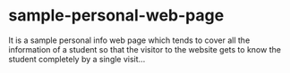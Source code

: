 # sample-personal-web-page
It is a sample personal info web page which tends to cover all the information of a student so that the visitor to the website gets to know the student completely by a single visit...
